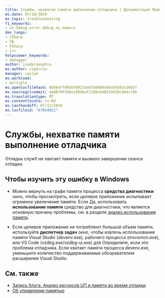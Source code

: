 ```yaml
---
title: Службы, нехватке памяти выполнение отладчика | Документация Майкрософт
ms.date: 07/10/2019
ms.topic: troubleshooting
f1_keywords:
- vs.debug.error.debug_no_memory
dev_langs:
- CSharp
- VB
- FSharp
- C++
helpviewer_keywords:
- debugger
author: isadorasophia
ms.author: isgarcia
manager: caslan
ms.workload:
- multiple
ms.openlocfilehash: 05664ffd056f69215e6fb00d6d49a59382a3692f
ms.sourcegitcommit: da4079f5b6ec884baf3108cbd0519d20cb64c70b
ms.translationtype: MT
ms.contentlocale: ru-RU
ms.lasthandoff: 07/12/2019
ms.locfileid: "67854021"
---
```

# <a name="debugger-services-running-out-of-memory"></a>Службы, нехватке памяти выполнение отладчика
Отладка служб не хватает памяти и вызвало завершение сеанса отладки.

## <a name="to-investigate-this-error-on-windows"></a>Чтобы изучить эту ошибку в Windows
- Можно вернуть на графе памяти процесса **средства диагностики** окно, чтобы просмотреть, если целевое приложение испытывает огромное увеличение памяти. Если Да, использовать **использование памяти** средство для диагностики, что является основную причину проблемы, см. в разделе [анализ использования памяти](../profiling/memory-usage.md).

- Если целевое приложение не потребляют большой объем памяти, используйте **диспетчер задач** окно, чтобы извлечь использование памяти Visual Studio (devenv.exe), рабочего процесса (msvsmon.exe), или VS Code (vsdbg.exe/vsdbg-ui.exe) для Определите, если это проблема отладчика. Если хватает памяти процесса devenv.exe, уменьшите количество поддерживаемые обозревателем расширения Visual Studio.

## <a name="see-also"></a>См. также
- [Запись блога. Анализ ресурсов ЦП и памяти во время отладки](https://devblogs.microsoft.com/visualstudio/analyze-cpu-memory-while-debugging/)
- [Об управлении памятью](/windows/win32/memory/about-memory-management)
